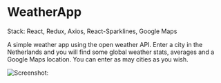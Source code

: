 # WeatherApp
Stack: React, Redux, Axios, React-Sparklines, Google Maps

A simple weather app using the open weather API. Enter a city in the Netherlands and you will find some global weather stats, averages and a Google Maps location. You can enter as may cities as you wish.

![Screenshot:](https://res.cloudinary.com/dnbyfobad/image/upload/v1497253626/Screen_Shot_2017-06-12_at_09.46.07_jmnrqc.png)
